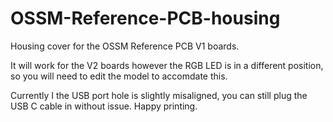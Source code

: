 # OSSM-Reference-PCB-housing
Housing cover for the OSSM Reference PCB V1 boards.

It will work for the V2 boards however the RGB LED is in a different position, so you will need to edit the model to accomdate this.

Currently I the USB port hole is slightly misaligned, you can still plug the USB C cable in without issue.
Happy printing.
